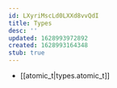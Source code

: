 ```yaml
---
id: LXyriMscLd0LXXd8vvQdI
title: Types
desc: ''
updated: 1628993972892
created: 1628993164348
stub: true
---
```


- [[atomic_t|types.atomic_t]]
